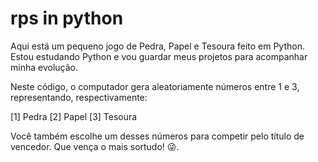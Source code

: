 # rps in python
Aqui está um pequeno jogo de Pedra, Papel e Tesoura feito em Python. Estou estudando Python e vou guardar meus projetos para acompanhar minha evolução.

Neste código, o computador gera aleatoriamente números entre 1 e 3, representando, respectivamente:

 [1] Pedra
 [2] Papel
 [3] Tesoura

Você também escolhe um desses números para competir pelo título de vencedor. Que vença o mais sortudo! :stuck_out_tongue_winking_eye:. 
 
